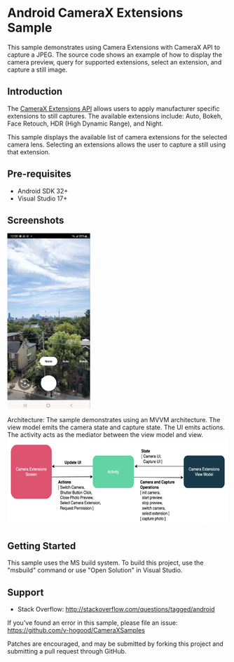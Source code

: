 
Android CameraX Extensions Sample
=================================

This sample demonstrates using Camera Extensions with CameraX API to capture a JPEG.
The source code shows an example of how to display the camera preview, query for
supported extensions, select an extension, and capture a still image.

Introduction
------------

The [CameraX Extensions API][1] allows users to apply manufacturer specific
extensions to still captures. The available extensions include: Auto, Bokeh, Face
Retouch, HDR (High Dynamic Range), and Night.

This sample displays the available list of camera extensions for the selected camera
lens. Selecting an extensions allows the user to capture a still using that
extension.

[1]: https://developer.android.com/training/camerax/vendor-extensions

Pre-requisites
--------------

- Android SDK 32+
- Visual Studio 17+

Screenshots
-------------
<img src="screenshots/camerax_camera_extensions_screenshot.png" height="400" alt="Screenshot"/>

Architecture:
The sample demonstrates using an MVVM architecture. The view model emits the camera
state and capture state. The UI emits actions. The activity acts as the mediator
between the view model and view.
<img src="screenshots/camerax_extensions_architecture_diagram.png" height="200" alt="Architecture Diagram"/> 

Getting Started
---------------

This sample uses the MS build system. To build this project, use the
"msbuild" command or use "Open Solution" in Visual Studio.

Support
-------

- Stack Overflow: http://stackoverflow.com/questions/tagged/android

If you've found an error in this sample, please file an issue:
https://github.com/v-hogood/CameraXSamples

Patches are encouraged, and may be submitted by forking this project and
submitting a pull request through GitHub.

